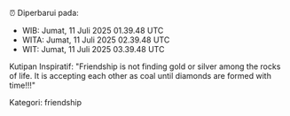 ⏰ Diperbarui pada:
- WIB: Jumat, 11 Juli 2025 01.39.48 UTC
- WITA: Jumat, 11 Juli 2025 02.39.48 UTC
- WIT: Jumat, 11 Juli 2025 03.39.48 UTC

Kutipan Inspiratif:
"Friendship is not finding gold or silver among the rocks of life. It is accepting each other as coal until diamonds are formed with time!!!"


Kategori: friendship


